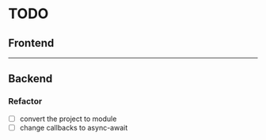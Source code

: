 # TODO

## Frontend

---

## Backend

### Refactor

- [ ] convert the project to module
- [ ] change callbacks to async-await
